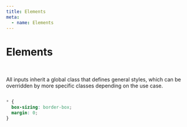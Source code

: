 ```yaml
---
title: Elements
meta:
  - name: Elements
---
```


# Elements

</br>

All inputs inherit a global class that defines general styles, which can be overridden by more specific classes depending on the use case.


</style>

```css

* {
  box-sizing: border-box;
  margin: 0;
}

```


